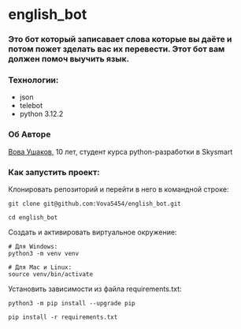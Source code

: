 # english_bot

### Это бот который записавает слова которые вы даёте и потом пожет зделать вас их перевести. Этот бот вам должен помоч выучить язык.

### Технологии:
- json
- telebot
- python 3.12.2

### Об Авторе
[Вова Ушаков](https://github.com/Vova5454), 10 лет, студент курса python-разработки в Skysmart


### Как запустить проект:

Клонировать репозиторий и перейти в него в командной строке:

```
git clone git@github.com:Vova5454/english_bot.git
```

```
cd english_bot
```

Cоздать и активировать виртуальное окружение:

```
# Для Windows:
python3 -m venv venv

# Для Mac и Linux:
source venv/bin/activate
```

Установить зависимости из файла requirements.txt:

```
python3 -m pip install --upgrade pip
```

```
pip install -r requirements.txt
```
